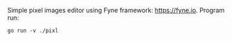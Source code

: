 Simple pixel images editor using Fyne framework: https://fyne.io. Program run:

```
go run -v ./pixl
```
